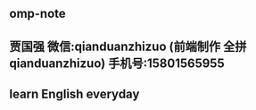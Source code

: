 ## omp-note
## 贾国强  微信:qianduanzhizuo (前端制作  全拼 qianduanzhizuo)  手机号:15801565955

## learn English everyday